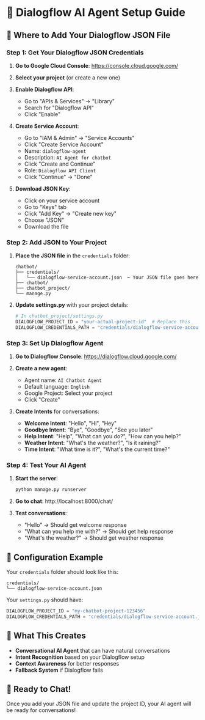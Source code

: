 # 🤖 Dialogflow AI Agent Setup Guide

## 📁 **Where to Add Your Dialogflow JSON File**

### **Step 1: Get Your Dialogflow JSON Credentials**

1. **Go to Google Cloud Console**: https://console.cloud.google.com/
2. **Select your project** (or create a new one)
3. **Enable Dialogflow API**:
   - Go to "APIs & Services" → "Library"
   - Search for "Dialogflow API"
   - Click "Enable"

4. **Create Service Account**:
   - Go to "IAM & Admin" → "Service Accounts"
   - Click "Create Service Account"
   - Name: `dialogflow-agent`
   - Description: `AI Agent for chatbot`
   - Click "Create and Continue"
   - Role: `Dialogflow API Client`
   - Click "Continue" → "Done"

5. **Download JSON Key**:
   - Click on your service account
   - Go to "Keys" tab
   - Click "Add Key" → "Create new key"
   - Choose "JSON"
   - Download the file

### **Step 2: Add JSON to Your Project**

1. **Place the JSON file** in the `credentials` folder:
   ```
   chatbot/
   ├── credentials/
   │   └── dialogflow-service-account.json  ← Your JSON file goes here
   ├── chatbot/
   ├── chatbot_project/
   └── manage.py
   ```

2. **Update settings.py** with your project details:
   ```python
   # In chatbot_project/settings.py
   DIALOGFLOW_PROJECT_ID = "your-actual-project-id"  # Replace this
   DIALOGFLOW_CREDENTIALS_PATH = "credentials/dialogflow-service-account.json"
   ```

### **Step 3: Set Up Dialogflow Agent**

1. **Go to Dialogflow Console**: https://dialogflow.cloud.google.com/
2. **Create a new agent**:
   - Agent name: `AI Chatbot Agent`
   - Default language: `English`
   - Google Project: Select your project
   - Click "Create"

3. **Create Intents** for conversations:
   - **Welcome Intent**: "Hello", "Hi", "Hey"
   - **Goodbye Intent**: "Bye", "Goodbye", "See you later"
   - **Help Intent**: "Help", "What can you do?", "How can you help?"
   - **Weather Intent**: "What's the weather?", "Is it raining?"
   - **Time Intent**: "What time is it?", "What's the current time?"

### **Step 4: Test Your AI Agent**

1. **Start the server**:
   ```bash
   python manage.py runserver
   ```

2. **Go to chat**: http://localhost:8000/chat/

3. **Test conversations**:
   - "Hello" → Should get welcome response
   - "What can you help me with?" → Should get help response
   - "What's the weather?" → Should get weather response

## 🔧 **Configuration Example**

Your `credentials` folder should look like this:
```
credentials/
└── dialogflow-service-account.json
```

Your `settings.py` should have:
```python
DIALOGFLOW_PROJECT_ID = "my-chatbot-project-123456"
DIALOGFLOW_CREDENTIALS_PATH = "credentials/dialogflow-service-account.json"
```

## 🎯 **What This Creates**

- **Conversational AI Agent** that can have natural conversations
- **Intent Recognition** based on your Dialogflow setup
- **Context Awareness** for better responses
- **Fallback System** if Dialogflow fails

## 🚀 **Ready to Chat!**

Once you add your JSON file and update the project ID, your AI agent will be ready for conversations!



